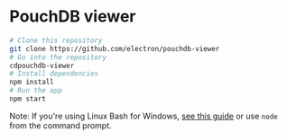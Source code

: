# PouchDB viewer

```bash
# Clone this repository
git clone https://github.com/electron/pouchdb-viewer
# Go into the repository
cdpouchdb-viewer
# Install dependencies
npm install
# Run the app
npm start
```

Note: If you're using Linux Bash for Windows, [see this guide](https://www.howtogeek.com/261575/how-to-run-graphical-linux-desktop-applications-from-windows-10s-bash-shell/) or use `node` from the command prompt.
